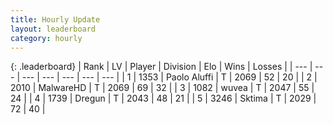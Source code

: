 ```yaml
---
title: Hourly Update
layout: leaderboard
category: hourly
---
```


{: .leaderboard}
| Rank | LV | Player | Division | Elo | Wins | Losses |
| --- | --- | --- | --- | --- | --- | --- |
| <span data-change="0">1</span> | 1353 | <span title="ID: 512212">Paolo Aluffi</span> | T | <span data-change="0">2069</span> | <span data-change="0">52</span> | <span data-change="0">20</span> |
| <span data-change="0">2</span> | 2010 | <span title="ID: 261794">MalwareHD</span> | T | <span data-change="0">2069</span> | <span data-change="0">69</span> | <span data-change="0">32</span> |
| <span data-change="0">3</span> | 1082 | <span title="ID: 740957">wuvea</span> | T | <span data-change="0">2047</span> | <span data-change="0">55</span> | <span data-change="0">24</span> |
| <span data-change="0">4</span> | 1739 | <span title="ID: 337810">Dregun</span> | T | <span data-change="0">2043</span> | <span data-change="0">48</span> | <span data-change="0">21</span> |
| <span data-change="1">5</span> | 3246 | <span title="ID: 353063">Sktima</span> | T | <span data-change="14">2029</span> | <span data-change="2">72</span> | <span data-change="0">40</span> |